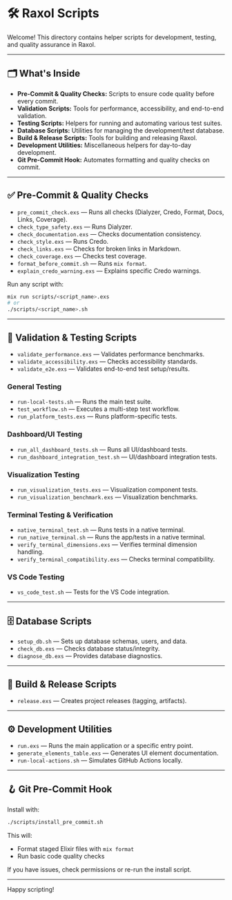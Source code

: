 # 🛠️ Raxol Scripts

Welcome! This directory contains helper scripts for development, testing, and quality assurance in Raxol.

---

## 🗂️ What's Inside

- **Pre-Commit & Quality Checks:**
  Scripts to ensure code quality before every commit.
- **Validation Scripts:**
  Tools for performance, accessibility, and end-to-end validation.
- **Testing Scripts:**
  Helpers for running and automating various test suites.
- **Database Scripts:**
  Utilities for managing the development/test database.
- **Build & Release Scripts:**
  Tools for building and releasing Raxol.
- **Development Utilities:**
  Miscellaneous helpers for day-to-day development.
- **Git Pre-Commit Hook:**
  Automates formatting and quality checks on commit.

---

## ✅ Pre-Commit & Quality Checks

- `pre_commit_check.exs` — Runs all checks (Dialyzer, Credo, Format, Docs, Links, Coverage).
- `check_type_safety.exs` — Runs Dialyzer.
- `check_documentation.exs` — Checks documentation consistency.
- `check_style.exs` — Runs Credo.
- `check_links.exs` — Checks for broken links in Markdown.
- `check_coverage.exs` — Checks test coverage.
- `format_before_commit.sh` — Runs `mix format`.
- `explain_credo_warning.exs` — Explains specific Credo warnings.

Run any script with:

```bash
mix run scripts/<script_name>.exs
# or
./scripts/<script_name>.sh
```

---

## 🧪 Validation & Testing Scripts

- `validate_performance.exs` — Validates performance benchmarks.
- `validate_accessibility.exs` — Checks accessibility standards.
- `validate_e2e.exs` — Validates end-to-end test setup/results.

### General Testing

- `run-local-tests.sh` — Runs the main test suite.
- `test_workflow.sh` — Executes a multi-step test workflow.
- `run_platform_tests.exs` — Runs platform-specific tests.

### Dashboard/UI Testing

- `run_all_dashboard_tests.sh` — Runs all UI/dashboard tests.
- `run_dashboard_integration_test.sh` — UI/dashboard integration tests.

### Visualization Testing

- `run_visualization_tests.exs` — Visualization component tests.
- `run_visualization_benchmark.exs` — Visualization benchmarks.

### Terminal Testing & Verification

- `native_terminal_test.sh` — Runs tests in a native terminal.
- `run_native_terminal.sh` — Runs the app/tests in a native terminal.
- `verify_terminal_dimensions.exs` — Verifies terminal dimension handling.
- `verify_terminal_compatibility.exs` — Checks terminal compatibility.

### VS Code Testing

- `vs_code_test.sh` — Tests for the VS Code integration.

---

## 🗄️ Database Scripts

- `setup_db.sh` — Sets up database schemas, users, and data.
- `check_db.exs` — Checks database status/integrity.
- `diagnose_db.exs` — Provides database diagnostics.

---

## 🚀 Build & Release Scripts

- `release.exs` — Creates project releases (tagging, artifacts).

---

## ⚙️ Development Utilities

- `run.exs` — Runs the main application or a specific entry point.
- `generate_elements_table.exs` — Generates UI element documentation.
- `run-local-actions.sh` — Simulates GitHub Actions locally.

---

## 🪝 Git Pre-Commit Hook

Install with:

```bash
./scripts/install_pre_commit.sh
```

This will:

- Format staged Elixir files with `mix format`
- Run basic code quality checks

If you have issues, check permissions or re-run the install script.

---

Happy scripting!

